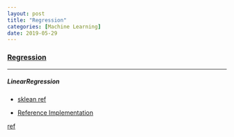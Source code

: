 ```yaml
---
layout: post
title: "Regression"
categories: [Machine Learning]
date: 2019-05-29
---
```


### [Regression](/assets//egression.pdf)

---

<h5>LinearRegression</h5>

- [sklean ref](https://scikit-learn.org/stable/modules/linear_model.html#ordinary-least-squares)

- [Reference Implementation](http://localhost:8888/notebooks/LR.ipynb)

[ref](http://speech.ee.ntu.edu.tw/~tlkagk/courses/ML_2017/Lecture/Regression.pdf)
